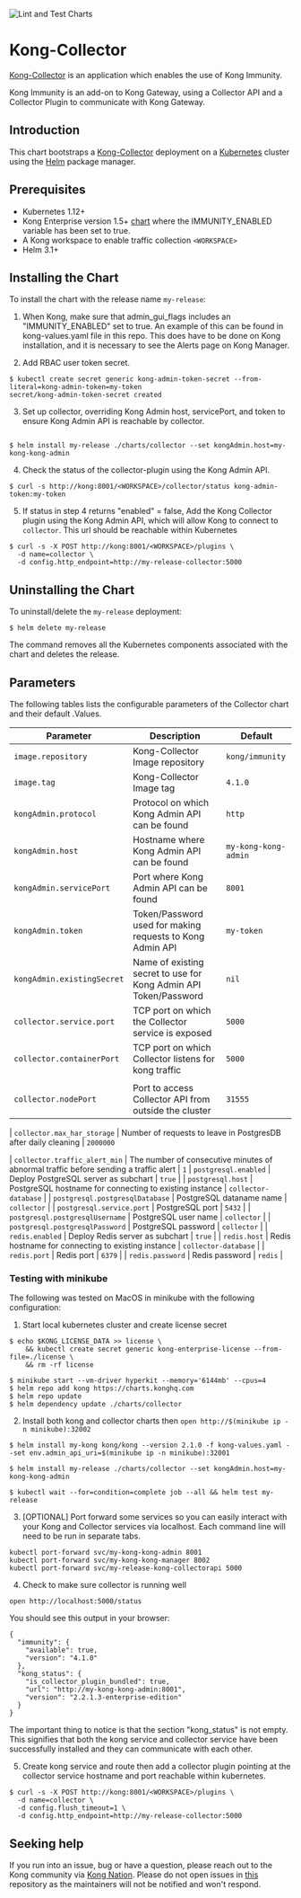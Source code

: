 ![Lint and Test Charts](https://github.com/Kong/kong-collector-helm/workflows/Lint%20and%20Test%20Charts/badge.svg)

# Kong-Collector

[Kong-Collector](https://konghq.com/products/kong-enterprise/kong-immunity) is
an application which enables the use of Kong Immunity.

Kong Immunity is an add-on to Kong Gateway, using
a Collector API and a Collector Plugin to communicate with Kong Gateway.

## Introduction

This chart bootstraps a
[Kong-Collector](https://docs.konghq.com/enterprise/latest/immunity/install-configure/)
deployment on a [Kubernetes](http://kubernetes.io) cluster using the
[Helm](https://helm.sh) package manager.

## Prerequisites

- Kubernetes 1.12+
- Kong Enterprise version 1.5+
  [chart](https://github.com/Kong/charts/tree/master/charts/kong#kong-enterprise)
  where the IMMUNITY_ENABLED variable has been set to true.
- A Kong workspace to enable traffic collection `<WORKSPACE>`
- Helm 3.1+

## Installing the Chart

To install the chart with the release name `my-release`:

1. When Kong, make sure that admin_gui_flags includes an "IMMUNITY_ENABLED" set to true.  An example of this can be found in kong-values.yaml file in this repo.  This does have to be done on Kong installation, and it is necessary to see the Alerts page on Kong Manager.

2. Add RBAC user token secret.

```console
$ kubectl create secret generic kong-admin-token-secret --from-literal=kong-admin-token=my-token
secret/kong-admin-token-secret created
```

3. Set up collector, overriding Kong Admin host, servicePort, and token to ensure Kong Admin API is reachable by collector.
```console

$ helm install my-release ./charts/collector --set kongAdmin.host=my-kong-kong-admin
```

4. Check the status of the collector-plugin using the Kong Admin API.
```console
$ curl -s http://kong:8001/<WORKSPACE>/collector/status kong-admin-token:my-token
```

5. If status in step 4 returns "enabled" = false, Add the Kong Collector plugin using the Kong Admin API, which will allow Kong to connect to `collector`. This url should be reachable within Kubernetes

```console
$ curl -s -X POST http://kong:8001/<WORKSPACE>/plugins \
  -d name=collector \
  -d config.http_endpoint=http://my-release-collector:5000
```


## Uninstalling the Chart

To uninstall/delete the `my-release` deployment:

```console
$ helm delete my-release
```

The command removes all the Kubernetes components associated with the chart and
deletes the release.

## Parameters

The following tables lists the configurable parameters of the Collector chart
and their default .Values.


 Parameter                       | Description             |Default
 -----------------| --------------------------- |----------------------------------------------
 `image.repository`              | Kong-Collector Image repository                       | `kong/immunity`
 `image.tag`                     | Kong-Collector Image tag                              | `4.1.0`                                                                                    |
| `kongAdmin.protocol`                 | Protocol on which Kong Admin API can be found            | `http`   |
| `kongAdmin.host`                 | Hostname where Kong Admin API can be found            | `my-kong-kong-admin`                                                                     |
| `kongAdmin.servicePort`                 | Port where Kong Admin API can be found                | `8001`                                                                                   |
| `kongAdmin.token`                 | Token/Password used for making requests to Kong Admin API                | `my-token`                                                                                   |
| `kongAdmin.existingSecret`                 | Name of existing secret to use for Kong Admin API Token/Password               | `nil`                                                                                   |
| `collector.service.port`                      | TCP port on which the Collector service is exposed | `5000`                                                                                  |
| `collector.containerPort`                      | TCP port on which Collector listens for kong traffic | `5000`
                                                                                  |
| `collector.nodePort`                      | Port to access Collector API from outside the cluster | `31555`

| `collector.max_har_storage`                      | Number of requests to leave in PostgresDB after daily cleaning | `2000000`

| `collector.traffic_alert_min`                      | The number of consecutive minutes of abnormal traffic before sending a traffic alert | `1`
| `postgresql.enabled` | Deploy PostgreSQL server as subchart                            | `true`                                                                              |
| `postgresql.host` | PostgreSQL hostname for connecting to existing instance                              | `collector-database`                                                                              |
| `postgresql.postgresqlDatabase` | PostgreSQL dataname name                              | `collector`                                                                              |
| `postgresql.service.port`       | PostgreSQL port                                       | `5432`                                                                                   |
| `postgresql.postgresqlUsername` | PostgreSQL user name                                  | `collector`                                                                              |
| `postgresql.postgresqlPassword` | PostgreSQL password                                   | `collector`                                                                              |
| `redis.enabled` | Deploy Redis server as subchart                            | `true`                                                                              |
| `redis.host` | Redis hostname for connecting to existing instance                              | `collector-database`                                                                              |
| `redis.port`                    | Redis port                                            | `6379`                                                                                   |
| `redis.password`                | Redis password                                        | `redis`                                                                                  |

### Testing with minikube

The following was tested on MacOS in minikube with the following configuration:

1. Start local kubernetes cluster and create license secret
```console
$ echo $KONG_LICENSE_DATA >> license \
    && kubectl create secret generic kong-enterprise-license --from-file=./license \
    && rm -rf license
```

```console
$ minikube start --vm-driver hyperkit --memory='6144mb' --cpus=4
$ helm repo add kong https://charts.konghq.com
$ helm repo update
$ helm dependency update ./charts/collector
```

2. Install both kong and collector charts then `open http://$(minikube ip -n minikube):32002`

```console
$ helm install my-kong kong/kong --version 2.1.0 -f kong-values.yaml --set env.admin_api_uri=$(minikube ip -n minikube):32001

$ helm install my-release ./charts/collector --set kongAdmin.host=my-kong-kong-admin

$ kubectl wait --for=condition=complete job --all && helm test my-release
```

3. [OPTIONAL] Port forward some services so you can easily interact with your Kong and Collector services via localhost.  Each command line will need to be run in separate tabs.

```console
kubectl port-forward svc/my-kong-kong-admin 8001
kubectl port-forward svc/my-kong-kong-manager 8002
kubectl port-forward svc/my-release-kong-collectorapi 5000
```

4. Check to make sure collector is running well
```console
open http://localhost:5000/status
```
You should see this output in your browser:
```
{
  "immunity": {
    "available": true,
    "version": "4.1.0"
  },
  "kong_status": {
    "is_collector_plugin_bundled": true,
    "url": "http://my-kong-kong-admin:8001",
    "version": "2.2.1.3-enterprise-edition"
  }
}

```
The important thing to notice is that the section "kong_status" is not empty.  This signifies that both the kong service and collector service have been successfully installed and they can communicate with each other.

5. Create kong service and route then add a collector plugin pointing at the
   collector service hostname and port reachable within kubernetes.

```console
$ curl -s -X POST http://kong:8001/<WORKSPACE>/plugins \
  -d name=collector \
  -d config.flush_timeout=1 \
  -d config.http_endpoint=http://my-release-collector:5000
```

## Seeking help

If you run into an issue, bug or have a question, please reach out to the Kong
community via [Kong Nation](https://discuss.konghq.com).
Please do not open issues in [this](https://github.com/helm/charts) repository
as the maintainers will not be notified and won't respond.
